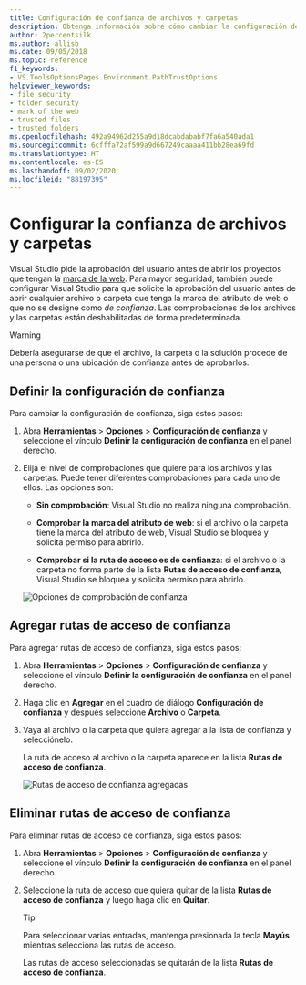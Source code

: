 ```yaml
---
title: Configuración de confianza de archivos y carpetas
description: Obtenga información sobre cómo cambiar la configuración de confianza de archivos y carpetas para proteger Visual Studio.
author: 2percentsilk
ms.author: allisb
ms.date: 09/05/2018
ms.topic: reference
f1_keywords:
- VS.ToolsOptionsPages.Environment.PathTrustOptions
helpviewer_keywords:
- file security
- folder security
- mark of the web
- trusted files
- trusted folders
ms.openlocfilehash: 492a94962d255a9d18dcabdababf7fa6a540ada1
ms.sourcegitcommit: 6cfffa72af599a9d667249caaaa411bb28ea69fd
ms.translationtype: HT
ms.contentlocale: es-ES
ms.lasthandoff: 09/02/2020
ms.locfileid: "88197395"
---
```

# <a name="configure-trust-settings-for-files-and-folders"></a>Configurar la confianza de archivos y carpetas

Visual Studio pide la aprobación del usuario antes de abrir los proyectos que tengan la [marca de la web](/previous-versions/windows/internet-explorer/ie-developer/compatibility/ms537628(v=vs.85)). Para mayor seguridad, también puede configurar Visual Studio para que solicite la aprobación del usuario antes de abrir cualquier archivo o carpeta que tenga la marca del atributo de web o que no se designe como *de confianza*. Las comprobaciones de los archivos y las carpetas están deshabilitadas de forma predeterminada.

> [!WARNING]
> Debería asegurarse de que el archivo, la carpeta o la solución procede de una persona o una ubicación de confianza antes de aprobarlos.

## <a name="configure-trust-settings"></a>Definir la configuración de confianza

Para cambiar la configuración de confianza, siga estos pasos:

1. Abra **Herramientas** > **Opciones** > **Configuración de confianza** y seleccione el vínculo **Definir la configuración de confianza** en el panel derecho.

2. Elija el nivel de comprobaciones que quiere para los archivos y las carpetas. Puede tener diferentes comprobaciones para cada uno de ellos. Las opciones son:

   * **Sin comprobación**: Visual Studio no realiza ninguna comprobación.

   * **Comprobar la marca del atributo de web**: si el archivo o la carpeta tiene la marca del atributo de web, Visual Studio se bloquea y solicita permiso para abrirlo.

   * **Comprobar si la ruta de acceso es de confianza**: si el archivo o la carpeta no forma parte de la lista **Rutas de acceso de confianza**, Visual Studio se bloquea y solicita permiso para abrirlo.

   ![Opciones de comprobación de confianza](media/trust-settings.png)

## <a name="add-trusted-paths"></a>Agregar rutas de acceso de confianza

Para agregar rutas de acceso de confianza, siga estos pasos:

1. Abra **Herramientas** > **Opciones** > **Configuración de confianza** y seleccione el vínculo **Definir la configuración de confianza** en el panel derecho.

2. Haga clic en **Agregar** en el cuadro de diálogo **Configuración de confianza** y después seleccione **Archivo** o **Carpeta**.

3. Vaya al archivo o la carpeta que quiera agregar a la lista de confianza y selecciónelo.

   La ruta de acceso al archivo o la carpeta aparece en la lista **Rutas de acceso de confianza**.

   ![Rutas de acceso de confianza agregadas](media/trusted-paths.png)

## <a name="remove-trusted-paths"></a>Eliminar rutas de acceso de confianza

Para eliminar rutas de acceso de confianza, siga estos pasos:

1. Abra **Herramientas** > **Opciones** > **Configuración de confianza** y seleccione el vínculo **Definir la configuración de confianza** en el panel derecho.

2. Seleccione la ruta de acceso que quiera quitar de la lista **Rutas de acceso de confianza** y luego haga clic en **Quitar**.

   > [!TIP]
   > Para seleccionar varias entradas, mantenga presionada la tecla **Mayús** mientras selecciona las rutas de acceso.

   Las rutas de acceso seleccionadas se quitarán de la lista **Rutas de acceso de confianza**.
